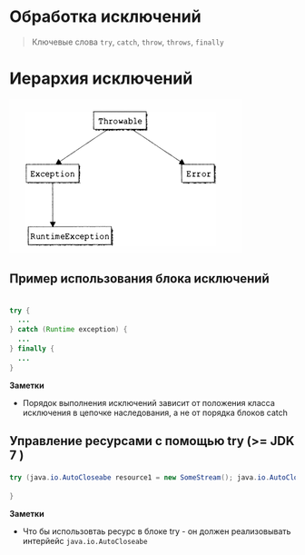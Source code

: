 # Обработка исключений

> Ключевые слова
> `try`, `catch`, `throw`, `throws`, `finally`

# Иерархия исключений

![Alt text](img/9.1.png "Иерархия исключений")

## Пример использования блока исключений

```java

try {
  ...
} catch (Runtime exception) {
  ...
} finally {
  ...
}

```

**Заметки**
* Порядок выполнения исключений зависит от положения класса исключения в цепочке наследования, а не от порядка блоков catch

## Управление ресурсами с помощью try (>= JDK 7 )

```java
try (java.io.AutoCloseabe resource1 = new SomeStream(); java.io.AutoCloseabe resource2 = new SomeStream();) {
   
} 
```

**Заметки**
* Что бы использовтаь ресурс в блоке try - он должен реализовывать интерйейс `java.io.AutoCloseabe`

